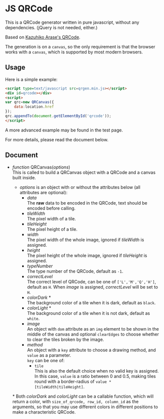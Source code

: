 JS QRCode
===

This is a QRCode generator written in pure javascript, without any dependencies. (jQuery is not needed, either.)

Based on [Kazuhiko Arase's QRCode](http://www.d-project.com/).

The generation is on a `canvas`, so the only requirement is that the browser works with a `canvas`, which is supported by most modern browsers.

Usage
---
Here is a simple example:

``` html
<script type=text/javascript src=qrgen.min.js></script>
<div id=qrcode></div>
<script>
var qrc=new QRCanvas({
	data:location.href
});
qrc.appendTo(document.getElementById('qrcode'));
</script>
```

A more advanced example may be found in the test page.

For more details, please read the document below.

Document
---

* *function* QRCanvas(*options*)  
  This is called to build a QRCanvas object with a QRCode and a canvas built inside.
  * *options* is an object with or without the attributes below (all attributes are optional):
    * *data*  
      The **raw** data to be encoded in the QRCode, text should be encoded before calling.
    * *tileWidth*  
      The pixel width of a tile.
    * *tileHeight*  
      The pixel height of a tile.
    * *width*  
      The pixel width of the whole image, ignored if *tileWidth* is assigned.
    * *height*  
      The pixel height of the whole image, ignored if *tileHeight* is assigned.
    * *typeNumber*  
      The type number of the QRCode, default as `-1`.
    * *correctLevel*  
      The correct level of QRCode, can be one of `['L','M','Q','H']`, default as `H`.
      When *image* is assigned, *correctLevel* will be set to `H`.
    * *colorDark* \*  
      The background color of a tile when it is dark, default as `black`.
    * *colorLight* \*  
      The background color of a tile when it is not dark, default as `white`.
    * *image*  
      An object with `dom` attribute as an `img` element to be shown in the middle of the canvas
      and optional `clearEdges` to choose whether to clear the tiles broken by the image.
    * *method*  
      An object with a `key` attribute to choose a drawing method, and `value` as a parameter.  
      `key` can be one of:
      * `tile`  
        This is also the default choice when no valid key is assigned.  
        In this case, `value` is a ratio between 0 and 0.5, making tiles round with a border-radius of `value * [tileWidth|tileHeight]`.

  \* Both *colorDark* and *colorLight* can be a callable function, which will return a color, with `size_of_qrcode, row_id, column_id` as the arguments, so that you may use different colors in different positions to make a characteristic QRCode.
